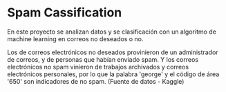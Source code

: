 # Spam Cassification
 
En este proyecto se analizan datos y se clasificación con un algoritmo de machine learning en correos no deseados o no.

Los de correos electrónicos no deseados provinieron de un administrador de correos, y de personas que habían enviado spam. Y los correos electrónicos no spam vinieron de trabajos archivados y correos electrónicos personales, por lo que la palabra 'george' y el código de área '650' son indicadores de no spam. (Fuente de datos - Kaggle)
